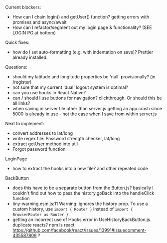 Current blockers:

- How can I chain login() and getUser() function? getting errors with promises and async/await
- How can I refactor/segment out my login page & functionality? (SEE LOGIN PG at bottom)

Quick fixes:

- how do I set auto-formatting (e.g. with indentation on save)? Prettier already installed.

Questions:

- should my latitude and longitude properties be 'null' provisionally? (in /register)
- not sure that my current 'dual' logout system is optimal?
- can you use hooks in React Native?
- can / should I use buttons for navigation? clickthrough. Or should this be all links?
- when saving in server file other than server.js getting an app crash since 5000 is already in use - not the case when I save from within server.js

Next to implement:

- convert addresses to lat/long
- write regex file: Password strength checker, lat/long
- extract getUser method into util
- Forgot password function

LoginPage

- how to extract the hooks into a new file? and other repeated code

BackButton

- does this have to be a separate button from the Button.js? basically I couldn't find out how to pass the history.goBack into the handleClick function
- tiny-warning.esm.js:11 Warning: <BrowserRouter> ignores the history prop. To use a custom history, use `import { Router }` instead of `import { BrowserRouter as Router }`.
- getting an incorrect use of Hooks error in UseHistoryBackButton.js. duplicate reacts? npm ls react https://github.com/facebook/react/issues/13991#issuecomment-435587809 ?
